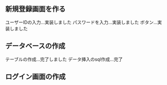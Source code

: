 ##  新規登録画面を作る
ユーザーIDの入力...実装しました
パスワードを入力...実装しました
ボタン...実装しました
## データベースの作成
テーブルの作成...完了しました
データ挿入のsql作成...完了
## ログイン画面の作成